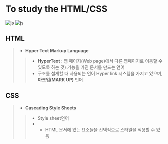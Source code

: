 # To study the HTML/CSS
![js](https://img.shields.io/badge/HTML-F7DF1E?style=for-the-badge&logo=JavaScript&logoColor=white)
![js](https://img.shields.io/badge/CSS-239120?&style=for-the-badge&logo=css3&logoColor=white)
## HTML
> + **Hyper Text Markup Language**
> > + **HyperText** : 웹 페이지(Web page)에서 다른 웹페이지로 이동할 수 있도록 하는 것) 기능을 가진 문서를 만드는 언어
> > + 구조를 설계할 때 사용되는 언어 Hyper link 시스템을 가지고 있으며, **마크업(MARK UP)** 언어

## CSS
> + **Cascading Style Sheets**
> > + Style sheet언어
> > + - HTML 문서에 있는 요소들을 선택적으로 스타일을 적용할 수 있음
